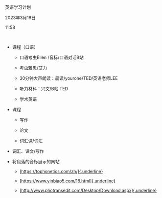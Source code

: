 英语学习计划

2023年3月18日

11:58

 

-   课程（口语）

    -   口语考虫Ellen /音标/口语对话B站

    -   考虫雅思/艾力

    -   30分钟大声朗读：晨读/yourone/TED/英语老师LEE

    -   听力材料：兴文/B站 TED

    -   学术英语

-   课程

    -   写作

    -   论文

    -   词汇课/词汇

-   词汇、课文/写作

-   将段落的音标展示的网站

    -   [https://tophonetics.com/zh/]{.underline}

    -   [https://www.yinbiao5.com/18.html]{.underline}

    -   [http://www.photransedit.com/Desktop/Download.aspx]{.underline}
